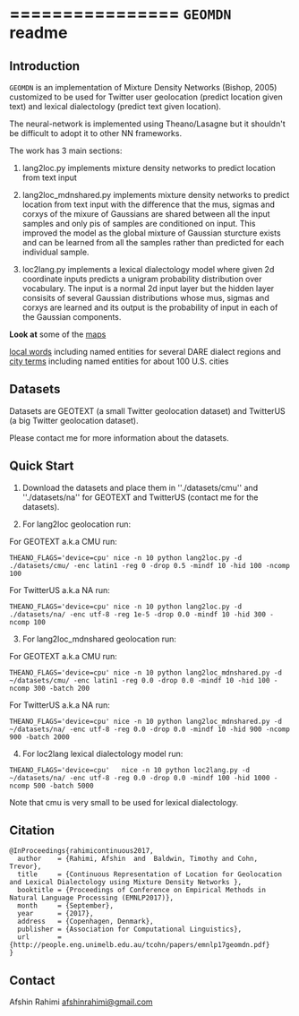 ================
``GEOMDN`` readme
================


Introduction
------------

``GEOMDN`` is an implementation of Mixture Density Networks (Bishop, 2005) customized to be 
used for Twitter user geolocation (predict location given text) and lexical dialectology (predict text given location).

The neural-network is implemented using Theano/Lasagne but it shouldn't be difficult to adopt it to other
NN frameworks.

The work has 3 main sections:

1. lang2loc.py implements mixture density networks to predict location from text input

2. lang2loc_mdnshared.py implements mixture density networks to predict location from text input
with the difference that the mus, sigmas and corxys of the mixure of Gaussians are shared between
all the input samples and only pis of samples are conditioned on input. This improved the model as
the global mixture of Gaussian sturcture exists and can be learned from all the samples rather than
predicted for each individual sample.

3. loc2lang.py implements a lexical dialectology model where given 2d coordinate inputs predicts
a unigram probability distribution over vocabulary. The input is a normal 2d input layer but the
hidden layer consisits of several Gaussian distributions whose mus, sigmas and corxys are learned
and its output is the probability of input in each of the Gaussian components.

**Look at** some of the [maps](https://drive.google.com/open?id=0B9ZfPKPvp-JiWlhoZ01HMk9GY3c)

[local words](https://drive.google.com/open?id=0B9ZfPKPvp-JiTW1yWlF2ZG56SUE) including named entities for several DARE dialect regions 
and [city terms](https://drive.google.com/open?id=0B9ZfPKPvp-JiNHd6Um5nV2RBWjQ) including named entities for about 100 U.S. cities



Datasets
--------
Datasets are GEOTEXT (a small Twitter geolocation dataset)
and TwitterUS (a big Twitter geolocation dataset).

Please contact me for more information about the datasets.

Quick Start
-----------

1. Download the datasets and place them in ''./datasets/cmu'' and ''./datasets/na''
for GEOTEXT and TwitterUS (contact me for the datasets).

2. For lang2loc geolocation run:

For GEOTEXT a.k.a CMU run:

``THEANO_FLAGS='device=cpu' nice -n 10 python lang2loc.py -d ./datasets/cmu/ -enc latin1 -reg 0 -drop 0.5 -mindf 10 -hid 100 -ncomp 100``

For TwitterUS a.k.a NA run:

``THEANO_FLAGS='device=cpu' nice -n 10 python lang2loc.py -d ./datasets/na/ -enc utf-8 -reg 1e-5 -drop 0.0 -mindf 10 -hid 300 -ncomp 100``

3. For lang2loc_mdnshared geolocation run:

For GEOTEXT a.k.a CMU run:

``THEANO_FLAGS='device=cpu' nice -n 10 python lang2loc_mdnshared.py -d ~/datasets/cmu/ -enc latin1 -reg 0.0 -drop 0.0 -mindf 10 -hid 100 -ncomp 300 -batch 200``

For TwitterUS a.k.a NA run:

``THEANO_FLAGS='device=cpu' nice -n 10 python lang2loc_mdnshared.py -d ~/datasets/na/ -enc utf-8 -reg 0.0 -drop 0.0 -mindf 10 -hid 900 -ncomp 900 -batch 2000``


4. For loc2lang lexical dialectology model run:


``THEANO_FLAGS='device=cpu'   nice -n 10 python loc2lang.py -d ~/datasets/na/ -enc utf-8 -reg 0.0 -drop 0.0 -mindf 100 -hid 1000 -ncomp 500 -batch 5000``

Note that cmu is very small to be used for lexical dialectology.


Citation
--------
```
@InProceedings{rahimicontinuous2017,
  author    = {Rahimi, Afshin  and  Baldwin, Timothy and Cohn, Trevor},
  title     = {Continuous Representation of Location for Geolocation and Lexical Dialectology using Mixture Density Networks },
  booktitle = {Proceedings of Conference on Empirical Methods in Natural Language Processing (EMNLP2017)},
  month     = {September},
  year      = {2017},
  address   = {Copenhagen, Denmark},
  publisher = {Association for Computational Linguistics},
  url       = {http://people.eng.unimelb.edu.au/tcohn/papers/emnlp17geomdn.pdf}
}
```

Contact
-------
Afshin Rahimi <afshinrahimi@gmail.com>
